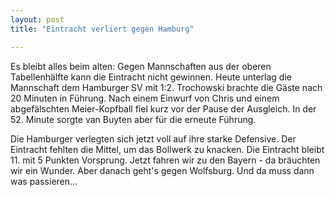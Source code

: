 ```yaml
---
layout: post
title: "Eintracht verliert gegen Hamburg"

---
```


Es bleibt alles beim alten: Gegen Mannschaften aus der oberen Tabellenhälfte kann die Eintracht nicht gewinnen. Heute unterlag die Mannschaft dem Hamburger SV mit 1:2. Trochowski brachte die Gäste nach 20 Minuten in Führung. Nach einem Einwurf von Chris und einem abgefälschten Meier-Kopfball fiel kurz vor der Pause der Ausgleich. In der 52. Minute sorgte van Buyten aber für die erneute Führung. 

Die Hamburger verlegten sich jetzt voll auf ihre starke Defensive. Der Eintracht fehlten die Mittel, um das Bollwerk zu knacken. Die Eintracht bleibt 11. mit 5 Punkten Vorsprung. Jetzt fahren wir zu den Bayern - da bräuchten wir ein Wunder. Aber danach geht's gegen Wolfsburg. Und da muss dann was passieren...

